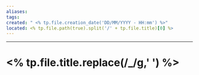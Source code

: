 ```yaml
---
aliases: 
tags: 
created: " <% tp.file.creation_date('DD/MM/YYYY - HH:mm') %>"
located: <% tp.file.path(true).split('/' + tp.file.title)[0] %>
---
```

___
# <% tp.file.title.replace(/_/g,' ') %>



